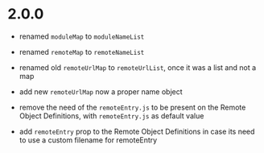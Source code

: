 # 2.0.0
- renamed `moduleMap` to `moduleNameList`
- renamed `remoteMap` to `remoteNameList`
- renamed old `remoteUrlMap` to `remoteUrlList`, once it was a list and not a map

- add new `remoteUrlMap` now a proper name object
- remove the need of the `remoteEntry.js` to be present on the Remote Object Definitions, with `remoteEntry.js` as default value
- add `remoteEntry` prop to the Remote Object Definitions in case its need to use a custom filename for remoteEntry